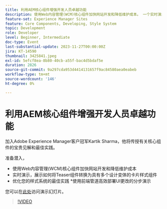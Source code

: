```yaml
---
title: 利用AEM核心组件增强开发人员卓越功能
description: 使用Web内容管理(WCM)核心组件加快网站开发和降低维护成本。 一个实时演示，展示如何将Teaser组件转换为具有多个设计变体的卡片样式组件。 优化您的样式系统的最佳实践。 分步演示了如何使用前端管道高效地部署UI更改。
feature-set: Experience Manager Sites
feature: Core Components, Developing, Style System
topic: Development
role: Developer
level: Beginner, Intermediate
doc-type: Event
last-substantial-update: 2023-11-27T00:00:00Z
jira: KT-14590
thumbnail: 3425841.jpeg
exl-id: 5efcf8ea-8b80-40cb-a55f-bac4d5bdaf5e
duration: 2826
source-git-commit: 9a297cda953d4414131657f9ac84580aea0eabeb
workflow-type: tm+mt
source-wordcount: '146'
ht-degree: 0%

---
```


# 利用AEM核心组件增强开发人员卓越功能

加入Adobe Experience Manager客户冠军Kartik Sharma，他将传授有关核心组件的宝贵见解和最佳实践。

准备潜入，

* 使用Web内容管理(WCM)核心组件加快网站开发和降低维护成本
* 实时演示，展示如何将Teaser组件转换为具有多个设计变体的卡片样式组件
* 优化您的样式系统的最佳实践
*使用前端管道高效部署UI更改的分步演示

您可以在[此处](/help/learn-from-your-peers/assets/experience-manager/sept2023/aem-core-components.pdf)访问演示幻灯片。

>[!VIDEO](https://video.tv.adobe.com/v/3425841/?learn=on)
